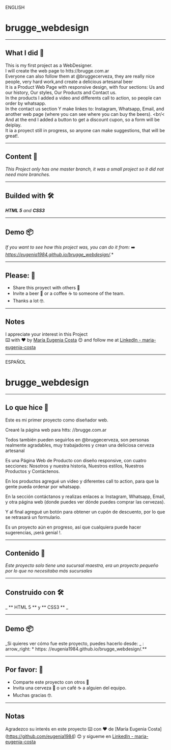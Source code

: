 ENGLISH

# brugge_webdesign

---

## What I did 🚀

This is my first project as a WebDesigner. <br/>
I will create the web page to htts://brugge.com.ar <br/>
Everyone can also follow them at @bruggecerveza, they are really nice people, very hard work,and create a delicious artesanal beer <br/>
It is a Product Web Page with responsive design, with four sections: Us and our history, Our styles, Our Products and Contact us. <br/>
In the products I added a video and differents call to action, so people can order by whatsapp. <br/>
In the contact us section Y make linkes to: Instagram, Whatsapp, Email, and another web page (where you can see where you can buy the beers). <br/<
And at the end I added a button to get a discount cupon, so a form will be deiplay. <br/>
It ia a proyect still in progress, so anyone can make suggestions, that will be great!.

---

## Content 🚀

_This Project only has one master branch, it was a small project so it did not need more branches._

---

## Builded with 🛠️

_**HTML 5** and **CSS3**_

---

## Demo 📦

_If you want to see how this project was, you can do it from:_
:arrow_right: *https://eugenia1984.github.io/brugge_webdesign/.** <br/>

---

## Please: 🎁

* Share this proyect with others 📢
* Invite a beer 🍺 or a coffee ☕  to someone of the team. 
* Thanks a lot 🤓.

---

## Notes

I appreciate your interest in this Project <br/>
⌨️ with ❤️ by [María Eugenia Costa](https://github.com/eugenia1984) 😊 and follow me at [LinkedIn - maria-eugenia-costa](https://www.linkedin.com/in/maria-eugenia-costa/)

---

ESPAÑOL

# brugge_webdesign

---

## Lo que hice 🚀

Este es mi primer proyecto como diseñador web. 

Crearé la página web para htts: //brugge.com.ar 

Todos también pueden seguirlos en @bruggecerveza, son personas realmente agradables, muy trabajadores y crean una deliciosa cerveza artesanal 

Es una Página Web de Producto con diseño responsive, con cuatro secciones: Nosotros y nuestra historia, Nuestros estilos, Nuestros Productos y Contáctenos. 

En los productos agregué un video y diferentes call to action, para que la gente pueda ordenar por whatsapp. 

En la sección contáctanos y realizas enlaces a: Instagram, Whatsapp, Email, y otra página web (donde puedes ver dónde puedes comprar las cervezas). 

Y al final agregué un botón para obtener un cupón de descuento, por lo que se retrasará un formulario. 

Es un proyecto aún en progreso, así que cualquiera puede hacer sugerencias, ¡será genial !.

---

## Contenido 🚀

_Este proyecto solo tiene una sucursal maestra, era un proyecto pequeño por lo que no necesitaba más sucursales_

---

## Construido con 🛠️

_ ** HTML 5 ** y ** CSS3 ** _

---

## Demo 📦

_Si quieres ver cómo fue este proyecto, puedes hacerlo desde: _
: arrow_right: * https: //eugenia1984.github.io/brugge_webdesign/.** <br/>

---

## Por favor: 🎁

* Comparte este proyecto con otros 📢
* Invita una cerveza 🍺 o un café ☕ a alguien del equipo.
* Muchas gracias 🤓.

---

## Notas

Agradezco su interés en este proyecto ⌨️ con ❤️ de [María Eugenia Costa] (https://github.com/eugenia1984) 😊 y sígueme en [LinkedIn - maria-eugenia-costa](https://www.linkedin.com/in/maria-eugenia-costa/)
